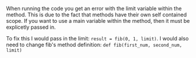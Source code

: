When running the code you get an error with the limit variable within the method. This is due to the fact that methods have their own self contained scope. If you want to use a main variable within the method, then it must be explicetly passed in.

To fix this I would pass in the limit: `result = fib(0, 1, limit)`.
I would also need to change fib's method definition: `def fib(first_num, second_num, limit)`